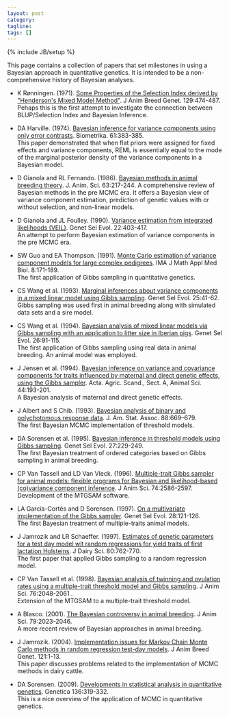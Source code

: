 ```yaml
---
layout: post
category:
tagline: 
tags: []
---
```

{% include JB/setup %}

This page contains a collection of papers that set milestones in using a Bayesian approach in quantitative genetics. It is intended to be a non-comprehensive history of Bayesian analyses. 

* K Rønningen. (1971). [Some Properties of the Selection Index derived by "Henderson's Mixed Model Method"](http://onlinelibrary.wiley.com/doi/10.1111/j.1439-0388.1971.tb01365.x/abstract). J Anim Breed Genet. 129:474-487.  
Pehaps this is the first attempt to investigate the connection between BLUP/Selection Index and Bayesian Inference.

* DA Harville. (1974). [Bayesian inference for variance components using only error contrasts](http://biomet.oxfordjournals.org/content/61/2/383.abstract). Biometrika. 61:383-385.  
This paper demonstrated that when flat priors were assigned for fixed effects and variance components, REML is essentially equal to the mode of the marginal posterior density of the variance components in a Bayesian model. 

* D Gianola and RL Fernando. (1986). [Bayesian methods in animal breeding theory](https://www.animalsciencepublications.org/publications/jas/abstracts/63/1/JAN0630010217). J. Anim. Sci. 63:217-244.
A comprehensive review of Bayesian methods in the pre MCMC era. It offers a Bayesian view of variance component estimation, prediction of genetic values with or without selection, and non-linear models. 

*  D Gianola and JL Foulley. (1990). [Variance estimation from integrated likelihoods (VEIL)](http://www.gsejournal.org/content/22/4/403). Genet Sel Evol. 22:403-417.  
An attempt to perform Bayesian estimation of variance components in the pre MCMC era. 

* SW Guo  and EA Thompson. (1991). [Monte Carlo estimation of variance component models for large complex pedigrees](http://imammb.oxfordjournals.org/content/8/3/171.abstract). IMA J Math Appl Med Biol. 8:171-189.  
The first application of Gibbs sampling in quantitative genetics.

* CS Wang et al. (1993). [Marginal inferences about variance components in a mixed linear model using Gibbs sampling](http://www.gsejournal.org/content/25/1/41). Genet Sel Evol. 25:41-62.  
Gibbs sampling was used first in animal breeding along with simulated data sets and a sire model. 

* CS Wang et al. (1994). [Bayesian analysis of mixed linear models via Gibbs sampling with an application to litter size in Iberian pigs](http://www.gsejournal.org/content/26/2/91). Genet Sel Evol. 26:91-115.  
The first application of Gibbs sampling using real data in animal breeding. An animal model was employed.  

* J Jensen et al. (1994). [Bayesian inference on variance and covariance components for traits influenced by maternal and direct genetic effects, using the Gibbs sampler](http://www.tandfonline.com/doi/abs/10.1080/09064709409410898#.VL1wJXY8qt8). Acta. Agric. Scand., Sect. A, Animal Sci. 44:193-201.  
A Bayesian analysis of maternal and direct genetic effects. 

* J Albert and S Chib. (1993). [Bayesian analysis of binary and polychotomous response data](http://www.jstor.org/discover/10.2307/2290350). J. Am. Stat. Assoc. 88:669–679.  
The first Bayesian MCMC implementation of threshold models. 

* DA Sorensen et al. (1995). [Bayesian inference in threshold models using Gibbs sampling](http://www.gsejournal.org/content/27/3/229). Genet Sel Evol. 27:229-249.  
The first Bayesian treatment of ordered categories based on Gibbs sampling in animal breeding. 

* CP Van Tassell and LD Van Vleck. (1996). [Multiple-trait Gibbs sampler for animal models: flexible programs for Bayesian and likelihood-based (co)variance component inference](https://www.animalsciencepublications.org/publications/jas/abstracts/74/11/2586). J Anim Sci. 74:2586-2597.  
Development of the MTGSAM software.

* LA García-Cortés and D Sorensen. (1997). [On a multivariate implementation of the Gibbs sampler](http://www.gsejournal.org/content/28/1/121). Genet Sel Evol. 28:121-126.  
The first Bayesian treatment of multiple-traits animal models. 

* J Jamrozik and LR Schaeffer. (1997). [Estimates of genetic parameters for a test day model wit random regressions for yield traits of first lactation Holsteins](http://www.journalofdairyscience.org/article/S0022-0302%2897%2975996-4/abstract). J Dairy Sci. 80:762-770.  
The first paper that applied Gibbs sampling to a random regression model. 

* CP Van Tassell et al. (1998). [Bayesian analysis of twinning and ovulation rates using a multiple-trait threshold model and Gibbs sampling](https://www.animalsciencepublications.org/publications/jas/abstracts/76/8/2048). J Anim Sci. 76:2048-2061 .  
Extension of the MTGSAM to a multiple-trait threshold model. 

* A Blasco. (2001). [The Bayesian controversy in animal breeding](https://www.animalsciencepublications.org/publications/jas/abstracts/79/8/2023). J Anim Sci. 79:2023-2046.  
A more recent review of Bayesian approaches in animal breeding. 

* J Jamrozik. (2004). [Implementation issues for Markov Chain Monte Carlo methods in random regression test-day models](http://onlinelibrary.wiley.com/doi/10.1046/j.0931-2668.2003.00414.x/abstract). J Anim Breed Genet. 121:1-13.  
This paper discusses problems related to the implementation of MCMC methods in dairy cattle. 

* DA Sorensen. (2009). [Developments in statistical analysis in quantitative genetics](http://link.springer.com/article/10.1007%2Fs10709-008-9303-5). Genetica 136:319-332.  
This is a nice overview of the application of MCMC in quantitative genetics.

